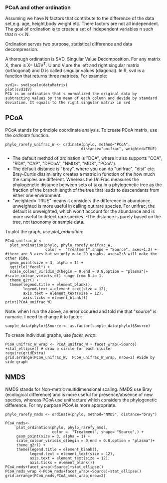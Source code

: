 ### PCoA and other ordination 

Assuming we have N factors that contribute to the difference of the data set,e.g. age, height,body weight etc. There factors are not all independent. The goal of ordination is to create a set of independent variables n such that n << N. 

Ordination serves two purpose, statistical difference and data decompression. 

A thorough ordination is SVD, Singular Value Decomposition. For any matrix X, there is X= U*D*V<sup>T</sup>. U and V are the left and right singular matrix (orthogonal) and D is called singular values (diagonal). In R, svd is a function that returns three matrices. For example: 
```
svd1<- svd(scale(dataMatrix)
plot(svd1$V)
PCA is an ordination that's normalized the original data by subtracting values by the mean of each column and devide by standard deviation. It equals to the right singular matrix in svd
```

## PCoA 
PCoA stands for principle coordinate analysis. To create PCoA matrix, use the *ordinate* function.  
```
phylo_rarefy_unifrac_W <- ordinate(phylo, method="PCoA", 
                                  distance="unifrac", weighted=TRUE)
```

- The default method of ordination is "DCA", where it also supports "CCA", "RDA", "CAP", "DPCoA", "NMDS", "MDS", "PCoA").
- The default distance is "bray", where you can do "unifrac", "dist" etc. Bray-Curtis dissimilarity creates a matrix in function of the how much the samples are different. Whereas the UniFrac measures the phylogenetic distance between sets of taxa in a phylogenetic tree as the fraction of the branch length of the tree that leads to descendants from either one environment.
- "weighted= TRUE" means it considers the difference in abundance. unweighted is more useful in calling out rare species. For unifrac, the default is unweighted, which won't account for the abundance and is more useful to detect rare species.
-The distance is purely based on the tree, not taxonomy or sample data. 

To plot the graph, use *plot_ordination*:
```
PCoA_unifrac_W <-
  plot_ordination(phylo, phylo_rarefy_unifrac_W,
                  color =  "Treatment",shape = "Source", axes=1:2) + #there are 3 axes but we only make 2D graphs. axes=2:3 will make the other side. 
  geom_point(size = 3, alpha = 1) + 
  ggtitle("fecal") +
  scale_colour_viridis_d(begin = 0,end = 0.8,option = "plasma")+ #scale_colour_vividis_d() range from 0 to 1. 
  theme_q2r() +
  theme(legend.title = element_blank(),
        legend.text = element_text(size = 12),
        axis.text = element_text(size = 12),
        axis.ticks = element_blank()) 
print(PCoA_unifrac_W)
```
Note: when I run the above, an error occured and told me that "source" is numaric. I need to change it to factor: 
```
sample_data(phylo)$Source <- as.factor(sample_data(phylo)$Source)
```

To create individual graphs, use *facet_wrap*:
```
PCoA_unifrac_W_wrap <- PCoA_unifrac_W + facet_wrap(~Source)
+stat_ellipse() # draw a circle for each cluster
require(gridExtra)
grid.arrange(PCoA_unifrac_W,  PCoA_unifrac_W_wrap, nrow=2) #Side by side graph
```
## NMDS 
NMDS stands for Non-metric multidimensional scaling. NMDS use Bray (ecological difference) and is more useful for presence/absence of new species, whereas PCoA use unifracture which considers the phylogenetic difference. For my purpose PCoA is more appropriate. 
```
phylo_rarefy_nmds <- ordinate(phylo, method="NMDS", distance="bray")

PCoA_nmds<-
     plot_ordination(phylo, phylo_rarefy_nmds,
                     color =  "Treatment", shape= "Source",) +
     geom_point(size = 3, alpha = 1) + 
     scale_colour_viridis_d(begin = 0,end = 0.8,option = "plasma")+
     theme_q2r() +
     theme(legend.title = element_blank(),
           legend.text = element_text(size = 12),
           axis.text = element_text(size = 12),
           axis.ticks = element_blank()) 
PCoA_nmds+facet_wrap(~Source)+stat_ellipse()
PCoA_nmds_wrap <-PCoA_nmds+facet_wrap(~Source)+stat_ellipse()
grid.arrange(PCoA_nmds,PCoA_nmds_wrap,nrow=2) 
```
